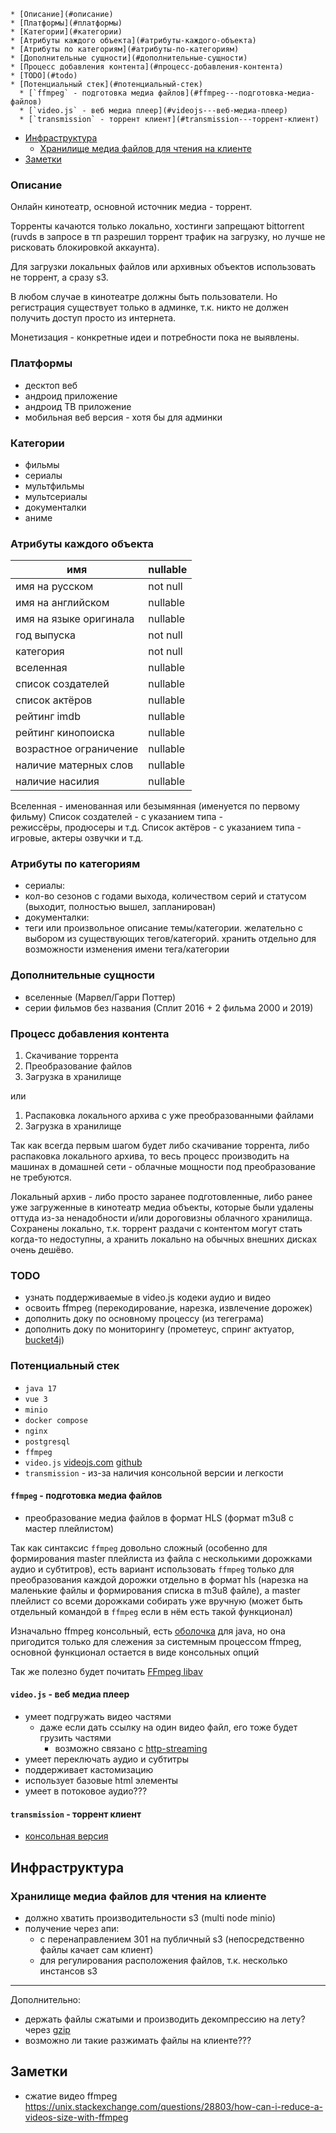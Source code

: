 <!-- TOC -->
    * [Описание](#описание)
    * [Платформы](#платформы)
    * [Категории](#категории)
    * [Атрибуты каждого объекта](#атрибуты-каждого-объекта)
    * [Атрибуты по категориям](#атрибуты-по-категориям)
    * [Дополнительные сущности](#дополнительные-сущности)
    * [Процесс добавления контента](#процесс-добавления-контента)
    * [TODO](#todo)
    * [Потенциальный стек](#потенциальный-стек)
      * [`ffmpeg` - подготовка медиа файлов](#ffmpeg---подготовка-медиа-файлов)
      * [`video.js` - веб медиа плеер](#videojs---веб-медиа-плеер)
      * [`transmission` - торрент клиент](#transmission---торрент-клиент)
  * [Инфраструктура](#инфраструктура)
    * [Хранилище медиа файлов для чтения на клиенте](#хранилище-медиа-файлов-для-чтения-на-клиенте)
  * [Заметки](#заметки)
<!-- TOC -->

### Описание
Онлайн кинотеатр, основной источник медиа - торрент. 

Торренты качаются только локально, хостинги запрещают bittorrent (ruvds в запросе в тп разрешил торрент трафик на загрузку, но лучше не рисковать блокировкой аккаунта).

Для загрузки локальных файлов или архивных объектов использовать не торрент, а сразу s3.

В любом случае в кинотеатре должны быть пользователи. Но регистрация существует только в админке, т.к. никто не должен получить доступ просто из интернета.

Монетизация - конкретные идеи и потребности пока не выявлены.

### Платформы
- десктоп веб
- андроид приложение
- андроид ТВ приложение
- мобильная веб версия - хотя бы для админки

### Категории
- фильмы
- сериалы
- мультфильмы
- мультсериалы
- документалки
- аниме

### Атрибуты каждого объекта
| имя                    | nullable |
|------------------------|----------|
| имя на русском         | not null |
| имя на английском      | nullable |
| имя на языке оригинала | nullable |
| год выпуска            | not null |
| категория              | not null |
| вселенная              | nullable |
| список создателей      | nullable |
| список актёров         | nullable |
| рейтинг imdb           | nullable |
| рейтинг кинопоиска     | nullable |
| возрастное ограничение | nullable |
| наличие матерных слов  | nullable |
| наличие насилия        | nullable |

Вселенная - именованная или безымянная (именуется по первому фильму)
Список создателей - с указанием типа - <br/>режиссёры, продюсеры и т.д.
Список актёров - с указанием типа - <br/>игровые, актеры озвучки и т.д.

### Атрибуты по категориям
- сериалы:
 - кол-во сезонов с годами выхода, количеством серий и статусом (выходит, полностью вышел, запланирован)
- документалки:
 - теги или произвольное описание темы/категории. желательно с выбором из существующих тегов/категорий. хранить отдельно для возможности изменения имени тега/категории

### Дополнительные сущности
- вселенные (Марвел/Гарри Поттер)
- серии фильмов без названия (Сплит 2016 + 2 фильма 2000 и 2019)

### Процесс добавления контента
1. Скачивание торрента
2. Преобразование файлов
3. Загрузка в хранилище

или

1. Распаковка локального архива с уже преобразованными файлами
2. Загрузка в хранилище

Так как всегда первым шагом будет либо скачивание торрента, либо распаковка локального архива, то весь процесс производить на машинах в домашней сети - облачные мощности под преобразование не требуются.

Локальный архив - либо просто заранее подготовленные, либо ранее уже загруженные в кинотеатр медиа объекты, которые были удалены оттуда из-за ненадобности и/или дороговизны облачного хранилища. Сохранены локально, т.к. торрент раздачи с контентом могут стать когда-то недоступны, а хранить локально на обычных внешних дисках очень дешёво. 

### TODO
- узнать поддерживаемые в video.js кодеки аудио и видео
- освоить ffmpeg (перекодирование, нарезка, извлечение дорожек)
- дополнить доку по основному процессу (из тегеграма)
- дополнить доку по мониторингу (прометеус, спринг актуатор, [bucket4j](https://www.baeldung.com/spring-bucket4j))

### Потенциальный стек
- `java 17`
- `vue 3`
- `minio`
- `docker compose`
- `nginx`
- `postgresql`
- `ffmpeg`
- `video.js` [videojs.com](https://videojs.com/) [github](https://github.com/videojs/video.js)
- `transmission` - из-за наличия консольной версии и легкости

#### `ffmpeg` - подготовка медиа файлов
- преобразование медиа файлов в формат HLS (формат m3u8 с мастер плейлистом)

Так как синтаксис `ffmpeg` довольно сложный (особенно для формирования master плейлиста из файла с несколькими дорожками аудио и субтитров), есть вариант использовать `ffmpeg` только для преобразования каждой дорожки отдельно в формат hls (нарезка на маленькие файлы и формирования списка в m3u8 файле), а master плейлист со всеми дорожками собирать уже вручную (может быть отдельный командой в `ffmpeg` если в нём есть такой функционал) 

Изначально ffmpeg консольный, есть [оболочка](https://github.com/bramp/ffmpeg-cli-wrapper) для java, но она пригодится только для слежения за системным процессом ffmpeg, основной функционал остается в виде консольных опций

Так же полезно будет почитать [FFmpeg libav](https://habr.com/ru/company/edison/blog/495614/)

#### `video.js` - веб медиа плеер
- умеет подгружать видео частями
  - даже если дать ссылку на один видео файл, его тоже будет грузить частями
    - возможно связано с [http-streaming](https://github.com/videojs/http-streaming)
- умеет переключать аудио и субтитры
- поддерживает кастомизацию
- использует базовые html элементы
- умеет в потоковое аудио???
#### `transmission` - торрент клиент
- [консольная версия](https://cli-ck.io/transmission-cli-user-guide/)

## Инфраструктура
### Хранилище медиа файлов для чтения на клиенте
- должно хватить производительности s3 (multi node minio)
- получение через апи:
  - с перенаправлением 301 на публичный s3 (непосредственно файлы качает сам клиент)
  - для регулирования расположения файлов, т.к. несколько инстансов s3

---

Дополнительно:
- держать файлы сжатыми и производить декомпрессию на лету? через [gzip](https://www.baeldung.com/cs/zlib-vs-gzip-vs-zip#gzip)
- возможно ли такие разжимать файлы на клиенте???

## Заметки
- сжатие видео ffmpeg https://unix.stackexchange.com/questions/28803/how-can-i-reduce-a-videos-size-with-ffmpeg

